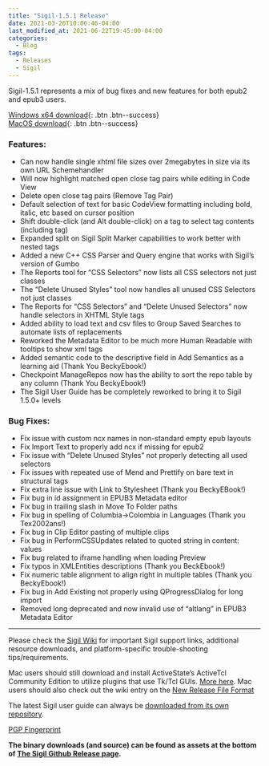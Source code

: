 ```yaml
---
title: "Sigil-1.5.1 Release"
date: 2021-03-26T10:06:46-04:00
last_modified_at: 2021-06-22T19:45:00-04:00
categories:
  - Blog
tags:
  - Releases
  - Sigil
---
```


Sigil-1.5.1 represents a mix of bug fixes and new features for both epub2 and epub3 users.

[Windows x64 download](https://github.com/Sigil-Ebook/Sigil/releases/download/1.5.1/Sigil-1.5.1-Windows-x64-Setup.exe){: .btn .btn--success}<br/>
[MacOS download](https://github.com/Sigil-Ebook/Sigil/releases/download/1.5.1/Sigil.app-1.5.1-Mac.txz){: .btn .btn--success}

### Features:

*   Can now handle single xhtml file sizes over 2megabytes in size via its own URL Schemehandler
*   Will now highlight matched open close tag pairs while editing in Code View
*   Delete open close tag pairs (Remove Tag Pair)
*   Default selection of text for basic CodeView formatting including bold, italic, etc based on cursor position
*   Shift double-click (and Alt double-click) on a tag to select tag contents (including tag)
*   Expanded split on Sigil Split Marker capabilities to work better with nested tags
*   Added a new C++ CSS Parser and Query engine that works with Sigil’s version of Gumbo
*   The Reports tool for “CSS Selectors” now lists all CSS selectors not just classes
*   The “Delete Unused Styles” tool now handles all unused CSS Selectors not just classes
*   The Reports for “CSS Selectors” and “Delete Unused Selectors” now handle selectors in XHTML Style tags
*   Added ability to load text and csv files to Group Saved Searches to automate lists of replacements
*   Reworked the Metadata Editor to be much more Human Readable with tooltips to show xml tags
*   Added semantic code to the descriptive field in Add Semantics as a learning aid (Thank You BeckyEbook!)
*   Checkpoint ManageRepos now has the ability to sort the repo table by any column (Thank You BeckyEbook!)
*   The Sigil User Guide has be completely reworked to bring it to Sigil 1.5.0+ levels

### Bug Fixes:

*   Fix issue with custom ncx names in non-standard empty epub layouts
*   Fix Import Text to properly add ncx if missing for epub2
*   Fix issue with “Delete Unused Styles” not properly detecting all used selectors
*   Fix issues with repeated use of Mend and Prettify on bare text in structural tags
*   Fix extra line issue with Link to Stylesheet (Thank you BeckyEBook!)
*   Fix bug in id assignment in EPUB3 Metadata editor
*   Fix bug in trailing slash in Move To Folder paths
*   Fix bug in spelling of Columbia-&gt;Colombia in Languages (Thank you Tex2002ans!)
*   Fix bug in Clip Editor pasting of multiple clips
*   Fix bug in PerformCSSUpdates related to quoted string in content: values
*   Fix bug related to iframe handling when loading Preview
*   Fix typos in XMLEntities descriptions (Thank you BeckEbook!)
*   Fix numeric table alignment to align right in multiple tables (Thank you BeckyEbook!)
*   Fix bug in Add Existing not properly using QProgressDialog for long import
*   Removed long deprecated and now invalid use of “altlang” in EPUB3 Metadata Editor

---

Please check the [Sigil Wiki](https://github.com/Sigil-Ebook/Sigil/wiki) for important Sigil support links, additional resource downloads, and platform-specific trouble-shooting tips/requirements.

Mac users should still download and install ActiveState’s ActiveTcl Community Edition to utilize plugins that use Tk/Tcl GUIs. [More here](https://github.com/Sigil-Ebook/Sigil/wiki/Mac-OS-X-Notes). Mac users should also check out the wiki entry on the [New Release File Format](https://github.com/Sigil-Ebook/Sigil/wiki/Mac-OS-X-Notes#new-release-file-format-starting-with-sigil-0918)

The latest Sigil user guide can always be [downloaded from its own repository](https://github.com/Sigil-Ebook/sigil-user-guide/releases/latest).

[PGP Fingerprint](https://github.com/Sigil-Ebook/Sigil/wiki/Important-Links#signed-source-archives-and-git-tags)

__The binary downloads (and source) can be found as assets at the bottom of [The Sigil Github Release page](https://github.com/Sigil-Ebook/Sigil/releases/tag/1.5.1).__